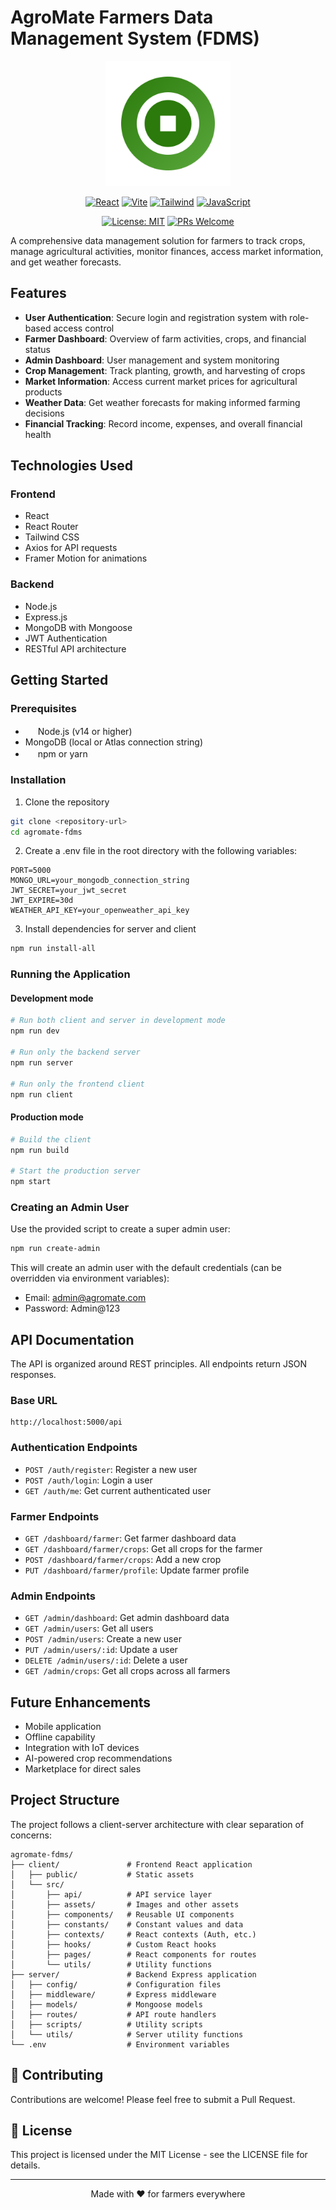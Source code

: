 # AgroMate Farmers Data Management System (FDMS)

<div align="center">
  <img src="public/agromate.svg" alt="Farmer's Assistant Logo" width="200" height="200"/>

  [![React](https://img.shields.io/badge/React-20232A?style=for-the-badge&logo=react&logoColor=61DAFB)](https://reactjs.org/)
  [![Vite](https://img.shields.io/badge/Vite-646CFF?style=for-the-badge&logo=vite&logoColor=white)](https://vitejs.dev/)
  [![Tailwind](https://img.shields.io/badge/Tailwind_CSS-38B2AC?style=for-the-badge&logo=tailwind-css&logoColor=white)](https://tailwindcss.com/)
  [![JavaScript](https://img.shields.io/badge/JavaScript-F7DF1E?style=for-the-badge&logo=javascript&logoColor=black)](https://developer.mozilla.org/en-US/docs/Web/JavaScript)
  
  [![License: MIT](https://img.shields.io/badge/License-MIT-yellow.svg)](https://opensource.org/licenses/MIT)
  [![PRs Welcome](https://img.shields.io/badge/PRs-welcome-brightgreen.svg)](http://makeapullrequest.com)
</div>

A comprehensive data management solution for farmers to track crops, manage agricultural activities, monitor finances, access market information, and get weather forecasts.

## Features

- **User Authentication**: Secure login and registration system with role-based access control
- **Farmer Dashboard**: Overview of farm activities, crops, and financial status
- **Admin Dashboard**: User management and system monitoring
- **Crop Management**: Track planting, growth, and harvesting of crops
- **Market Information**: Access current market prices for agricultural products
- **Weather Data**: Get weather forecasts for making informed farming decisions
- **Financial Tracking**: Record income, expenses, and overall financial health

## Technologies Used

### Frontend
- React
- React Router
- Tailwind CSS
- Axios for API requests
- Framer Motion for animations

### Backend
- Node.js
- Express.js
- MongoDB with Mongoose
- JWT Authentication
- RESTful API architecture

## Getting Started

### Prerequisites

- <img src="https://nodejs.org/static/images/logo.svg" width="16" height="16"/> Node.js (v14 or higher)
- MongoDB (local or Atlas connection string)
- <img src="https://raw.githubusercontent.com/npm/logos/master/npm%20logo/npm-logo-red.svg" width="16" height="16"/> npm or yarn

### Installation

1. Clone the repository
```bash
git clone <repository-url>
cd agromate-fdms
```

2. Create a .env file in the root directory with the following variables:
```
PORT=5000
MONGO_URL=your_mongodb_connection_string
JWT_SECRET=your_jwt_secret
JWT_EXPIRE=30d
WEATHER_API_KEY=your_openweather_api_key
```

3. Install dependencies for server and client
```bash
npm run install-all
```

### Running the Application

#### Development mode
```bash
# Run both client and server in development mode
npm run dev

# Run only the backend server
npm run server

# Run only the frontend client
npm run client
```

#### Production mode
```bash
# Build the client
npm run build

# Start the production server
npm start
```

### Creating an Admin User

Use the provided script to create a super admin user:
```bash
npm run create-admin
```

This will create an admin user with the default credentials (can be overridden via environment variables):
- Email: admin@agromate.com
- Password: Admin@123

## API Documentation

The API is organized around REST principles. All endpoints return JSON responses.

### Base URL
```
http://localhost:5000/api
```

### Authentication Endpoints

- `POST /auth/register`: Register a new user
- `POST /auth/login`: Login a user
- `GET /auth/me`: Get current authenticated user

### Farmer Endpoints

- `GET /dashboard/farmer`: Get farmer dashboard data
- `GET /dashboard/farmer/crops`: Get all crops for the farmer
- `POST /dashboard/farmer/crops`: Add a new crop
- `PUT /dashboard/farmer/profile`: Update farmer profile

### Admin Endpoints

- `GET /admin/dashboard`: Get admin dashboard data
- `GET /admin/users`: Get all users
- `POST /admin/users`: Create a new user
- `PUT /admin/users/:id`: Update a user
- `DELETE /admin/users/:id`: Delete a user
- `GET /admin/crops`: Get all crops across all farmers

## Future Enhancements

- Mobile application
- Offline capability
- Integration with IoT devices
- AI-powered crop recommendations
- Marketplace for direct sales

## Project Structure

The project follows a client-server architecture with clear separation of concerns:

```
agromate-fdms/
├── client/               # Frontend React application
│   ├── public/           # Static assets
│   └── src/
│       ├── api/          # API service layer
│       ├── assets/       # Images and other assets
│       ├── components/   # Reusable UI components
│       ├── constants/    # Constant values and data
│       ├── contexts/     # React contexts (Auth, etc.)
│       ├── hooks/        # Custom React hooks
│       ├── pages/        # React components for routes
│       └── utils/        # Utility functions
├── server/               # Backend Express application
│   ├── config/           # Configuration files
│   ├── middleware/       # Express middleware
│   ├── models/           # Mongoose models
│   ├── routes/           # API route handlers
│   ├── scripts/          # Utility scripts
│   └── utils/            # Server utility functions
└── .env                  # Environment variables
```

## 🤝 Contributing

Contributions are welcome! Please feel free to submit a Pull Request.

## 📝 License

This project is licensed under the MIT License - see the LICENSE file for details.

---
<div align="center">
  Made with ❤️ for farmers everywhere
</div>